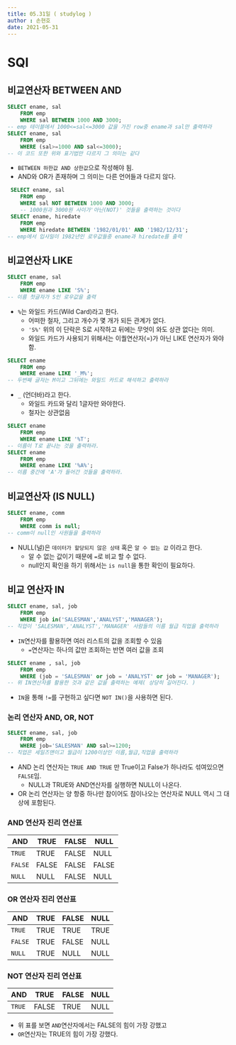 ```yaml
---
title: 05.31일 ( studylog )
author : 손현호
date: 2021-05-31
---
```


# SQl

## 비교연산자 BETWEEN AND

```sql
SELECT ename, sal
    FROM emp
    WHERE sal BETWEEN 1000 AND 3000;
-- emp 테이블에서 1000<=sal<=3000 값을 가진 row중 ename과 sal만 출력하라
SELECT ename, sal
    FROM emp
    WHERE (sal>=1000 AND sal<=3000);
-- 이 코드 또한 위와 표기법만 다르지 그 의미는 같다
```

- `BETWEEN 하한값 AND 상한값`으로 작성해야 됨.
- AND와 OR가 존재하며 그 의미는 다른 언어들과 다르지 않다.

```sql
 SELECT ename, sal
    FROM emp
    WHERE sal NOT BETWEEN 1000 AND 3000;      
    -- 1000원과 3000원 사이가'아닌(NOT)' 것들을 출력하는 것이다
 SELECT ename, hiredate
    FROM emp
    WHERE hiredate BETWEEN '1982/01/01' AND '1982/12/31'; 
-- emp에서 입사일이 1982년인 로우값들중 ename과 hiredate를 출력     
```


## 비교연산자 LIKE

```sql
SELECT ename, sal
    FROM emp
    WHERE ename LIKE 'S%';
-- 이름 첫글자가 S인 로우값을 출력
```
- `%`는 와일드 카드(Wild Card)라고 한다.
    - 어떠한 철자, 그리고 개수가 몇 개가 되든 관계가 없다.
    - `'S%'` 위의 이 단락은 S로 시작하고 뒤에는 무엇이 와도 상관 없다는 의미.
    - 와일드 카드가 사용되기 위해서는 이퀄연산자(=)가 아닌 LIKE 연산자가 와야함.


```sql
SELECT ename
    FROM emp
    WHERE ename LIKE '_M%';
-- 두번째 글자는 M이고 그뒤에는 와일드 카드로 해석하고 출력하라
```
- `_` (언더바)라고 한다.
    - 와일드 카드와 달리 1글자만 와야한다.
    - 철자는 상관없음

```sql
SELECT ename
    FROM emp
    WHERE ename LIKE '%T';
-- 이름이 T로 끝나는 것을 출력하라.
SELECT ename
    FROM emp
    WHERE ename LIKE '%A%';
-- 이름 중간에 'A'가 들어간 것들을 출력하라.
```

## 비교연산자 (IS NULL)

```sql
SELECT ename, comm
    FROM emp
    WHERE comm is null;
-- comm이 null인 사원들을 출력하라 
```
- NULL(널)은 `데이터가 할당되지 않은 상태` 혹은 `알 수 없는 값` 이라고 한다.
    - 알 수 없는 값이기 때문에 `=`로 비교 할 수 없다.
    - null인지 확인을 하기 위해서는 `is null`을 통한 확인이 필요하다.

## 비교 연산자 IN
```sql
SELECT ename, sal, job
    FROM emp
    WHERE job in('SALESMAN','ANALYST','MANAGER');
-- 직업이 'SALESMAN','ANALYST','MANAGER' 사람들의 이름 월급 직업을 출력하라
```
- `IN`연산자를 활용하면 여러 리스트의 값을 조회할 수 있음
    - `=`연산자는 하나의 값만 조회하는 반면 여러 값을 조회

```sql
SELECT ename , sal, job
    FROM emp
    WHERE (job = 'SALESMAN' or job = 'ANALYST' or job = 'MANAGER');
-- 위 IN연산자를 활용한 것과 같은 값을 출력하는 예제( 상당히 길어진다. )
```
- `IN`을 통해 `!=`를 구현하고 싶다면 `NOT IN()`을 사용하면 된다.


### 논리 연산자 AND, OR, NOT

```sql
SELECT ename, sal, job
    FROM emp
    WHERE job='SALESMAN' AND sal>=1200;
-- 직업은 세일즈맨이고 월급이 1200이상인 이름,월급,직업을 출력하라
```

- AND 논리 연산자는 `TRUE AND TRUE` 만 True이고 False가 하나라도 섞여있으면 `FALSE`임.
    - NULL과 TRUE와 AND연산자를 실행하면 NULL이 나온다.
- OR 논리 연산자는 양 항중 하나만 참이어도 참이나오는 연산자로 NULL 역시 그 대상에 포함된다.



### AND 연산자 진리 연산표

AND|TRUE|FALSE|NULL
|----|----|----|---|
`TRUE`|TRUE|FALSE|NULL
`FALSE`|FALSE|FALSE|FALSE|
`NULL`|NULL|FALSE|NULL|


### OR 연산자 진리 연산표

AND|TRUE|FALSE|NULL
|----|----|----|---|
`TRUE`|TRUE|TRUE|TRUE
`FALSE`|TRUE|FALSE|NULL|
`NULL`|TRUE|NULL|NULL|



### NOT 연산자 진리 연산표
AND|TRUE|FALSE|NULL
|----|----|----|---|
`TRUE`|FALSE|TRUE|NULL


- 위 표를 보면 `AND`연산자에서는 FALSE의 힘이 가장 강했고
- `OR`연산자는 TRUE의 힘이 가장 강했다.
